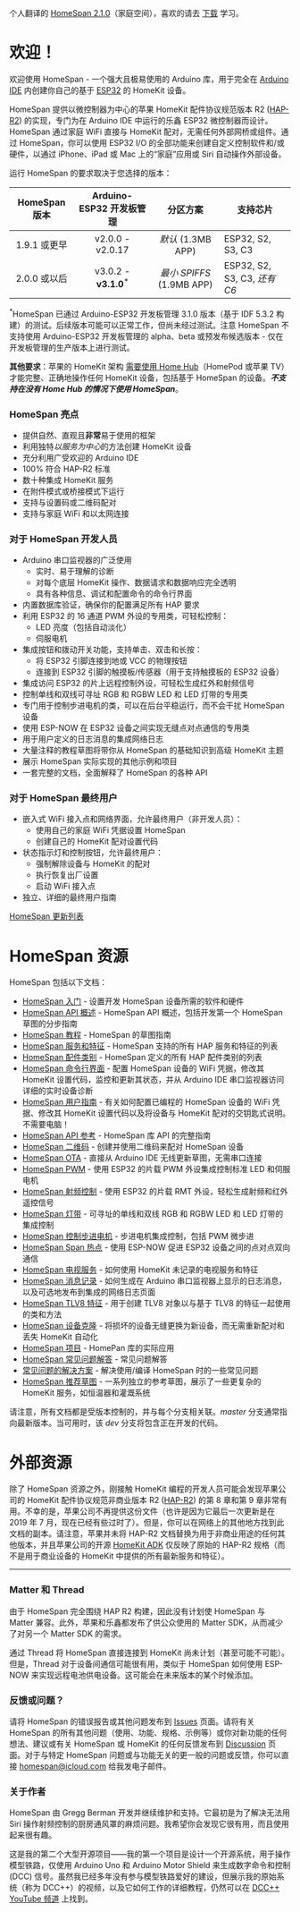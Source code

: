   <!--原文时间：2024.9.28，翻译时间：2024.10.10，校对时间：2024.10.12；文件版本号：2.0.0 -->

个人翻译的 [HomeSpan 2.1.0](https://github.com/HomeSpan/HomeSpan)（家庭空间），喜欢的请去 [下载](https://github.com/HomeSpan/HomeSpan/releases) 学习。

# 欢迎！


欢迎使用 HomeSpan - 一个强大且极易使用的 Arduino 库，用于完全在 [Arduino IDE](http://www.arduino.cc) 内创建你自己的基于 [ESP32](https://www.espressif.com/en/products/modules/esp32) 的 HomeKit 设备。

HomeSpan 提供以微控制器为中心的苹果 HomeKit 配件协议规范版本 R2 ([HAP-R2](../master/docs/HAP-R2.pdf)) 的实现，专门为在 Arduino IDE 中运行的乐鑫 ESP32 微控制器而设计。HomeSpan 通过家庭 WiFi 直接与 HomeKit 配对，无需任何外部网桥或组件。通过 HomeSpan，你可以使用 ESP32 I/O 的全部功能来创建自定义控制软件和/或硬件，以通过 iPhone、iPad 或 Mac 上的“家庭”应用或 Siri 自动操作外部设备。

运行 HomeSpan 的要求取决于您选择的版本：

|HomeSpan 版本 | Arduino-ESP32 开发板管理 | 分区方案 | 支持芯片|
|:---:|:---:|:---:|---|
|1.9.1 或更早 | v2.0.0 - v2.0.17 | *默认* (1.3MB APP) | ESP32, S2, S3, C3 |
|2.0.0 或以后 | v3.0.2 - **v3.1.0**<sup>*</sup> | *最小 SPIFFS* (1.9MB APP) | ESP32, S2, S3, C3, *还有 C6* |

<sup>*</sup>HomeSpan 已通过 Arduino-ESP32 开发板管理 3.1.0 版本（基于 IDF 5.3.2 构建）的测试。后续版本可能可以正常工作，但尚未经过测试。注意 HomeSpan 不支持使用 Arduino-ESP32 开发板管理的 alpha、beta 或预发布候选版本 - 仅在开发板管理的生产版本上进行测试。

**其他要求**：苹果的 HomeKit 架构 [需要使用 Home Hub](https://support.apple.com/en-us/HT207057)（HomePod 或苹果 TV）才能完整、正确地操作任何 HomeKit 设备，包括基于 HomeSpan 的设备。***不支持在没有 Home Hub 的情况下使用 HomeSpan***。

### HomeSpan 亮点

* 提供自然、直观且**非常**易于使用的框架
* 利用独特*以服务为中心*的方法创建 HomeKit 设备
* 充分利用广受欢迎的 Arduino IDE
* 100% 符合 HAP-R2 标准
* 数十种集成 HomeKit 服务
* 在附件模式或桥接模式下运行
* 支持与设置码或二维码配对
* 支持与家庭 WiFi 和以太网连接

### 对于 HomeSpan 开发人员

* Arduino 串口监视器的广泛使用
  * 实时、易于理解的诊断
  * 对每个底层 HomeKit 操作、数据请求和数据响应完全透明
  * 具有各种信息、调试和配置命令的命令行界面
* 内置数据库验证，确保你的配置满足所有 HAP 要求
* 利用 ESP32 的 16 通道 PWM 外设的专用类，可轻松控制：
  * LED 亮度（包括自动淡化）
  * 伺服电机
* 集成按钮和拨动开关功能，支持单击、双击和长按：
  * 将 ESP32 引脚连接到地或 VCC 的物理按钮
  * 连接到 ESP32 引脚的触摸板/传感器（用于支持触摸板的 ESP32 设备）
* 集成访问 ESP32 的片上远程控制外设，可轻松生成红外和射频信号
* 控制单线和双线可寻址 RGB 和 RGBW LED 和 LED 灯带的专用类
* 专门用于控制步进电机的类，可以在后台平稳运行，而不会干扰 HomeSpan 设备
* 使用 ESP-NOW 在 ESP32 设备之间实现无缝点对点通信的专用类
* 用于用户定义的日志消息的集成网络日志
* 大量注释的教程草图将带你从 HomeSpan 的基础知识到高级 HomeKit 主题
* 展示 HomeSpan 实际实现的其他示例和项目
* 一套完整的文档，全面解释了 HomeSpan 的各种 API 

### 对于 HomeSpan 最终用户

* 嵌入式 WiFi 接入点和网络界面，允许最终用户（非开发人员）：
  * 使用自己的家庭 WiFi 凭据设置 HomeSpan
  * 创建自己的 HomeKit 配对设置代码
* 状态指示灯和控制按钮，允许最终用户：
  * 强制解除设备与 HomeKit 的配对
  * 执行恢复出厂设置
  * 启动 WiFi 接入点
* 独立、详细的最终用户指南

[HomeSpan 更新列表](updatelist.md)

# HomeSpan 资源<a name="resources"></a>

HomeSpan 包括以下文档：

* [HomeSpan 入门](docs/GettingStarted.md) - 设置开发 HomeSpan 设备所需的软件和硬件
* [HomeSpan API 概述](docs/Overview.md) - HomeSpan API 概述，包括开发第一个 HomeSpan 草图的分步指南
* [HomeSpan 教程](docs/Tutorials.md) - HomeSpan 的草图指南
* [HomeSpan 服务和特征](docs/ServiceList.md) - HomeSpan 支持的所有 HAP 服务和特征的列表
* [HomeSpan 配件类别](docs/Categories.md) - HomeSpan 定义的所有 HAP 配件类别的列表
* [HomeSpan 命令行界面](docs/CLI.md) - 配置 HomeSpan 设备的 WiFi 凭据，修改其 HomeKit 设置代码，监控和更新其状态，并从 Arduino IDE 串口监视器访问详细的实时设备诊断
* [HomeSpan 用户指南](docs/UserGuide.md) - 有关如何配置已编程的 HomeSpan 设备的 WiFi 凭据、修改其 HomeKit 设置代码以及将设备与 HomeKit 配对的交钥匙式说明。不需要电脑！
* [HomeSpan API 参考](docs/Reference.md) - HomeSpan 库 API 的完整指南
* [HomeSpan 二维码](docs/QRCodes.md) - 创建并使用二维码来配对 HomeSpan 设备
* [HomeSpan OTA](docs/OTA.md) - 直接从 Arduino IDE 无线更新草图，无需串口连接
* [HomeSpan PWM](docs/PWM.md) - 使用 ESP32 的片载 PWM 外设集成控制标准 LED 和伺服电机
* [HomeSpan 射频控制](docs/RMT.md) - 使用 ESP32 的片载 RMT 外设，轻松生成射频和红外遥控信号
* [HomeSpan 灯带](docs/Pixels.md) - 可寻址的单线和双线 RGB 和 RGBW LED 和 LED 灯带的集成控制
* [HomeSpan 控制步进电机](docs/Stepper.md) - 步进电机集成控制，包括 PWM 微步进
* [HomeSpan Span 热点](docs/NOW.md) - 使用 ESP-NOW 促进 ESP32 设备之间的点对点双向通信
* [HomeSpan 电视服务](docs/TVServices.md) - 如何使用 HomeKit 未记录的电视服务和特征
* [HomeSpan 消息记录](docs/Logging.md) - 如何生成在 Arduino 串口监视器上显示的日志消息，以及可选地发布到集成的网络日志页面
* [HomeSpan TLV8 特征](docs/TLV8.md) - 用于创建 TLV8 对象以与基于 TLV8 的特征一起使用的类和方法
* [HomeSpan 设备克隆](docs/Cloning.md) - 将损坏的设备无缝更换为新设备，而无需重新配对和丢失 HomeKit 自动化
* [HomeSpan 项目](https://github.com/topics/homespan) - HomePan 库的实际应用
* [HomeSpan 常见问题解答](docs/FAQ.md) - 常见问题解答
* [常见问题的解决方案](docs/Solutions.md) - 解决使用/编译 HomeSpan 时的一些常见问题
* [HomeSpan 推荐草图](https://github.com/abackup/HomeSpanReferenceSketches-Chinese) - 一系列独立的参考草图，展示了一些更复杂的 HomeKit 服务，如恒温器和灌溉系统

请注意，所有文档都是受版本控制的，并与每个分支相关联。*master* 分支通常指向最新版本。当可用时，该 *dev* 分支将包含正在开发的代码。

# 外部资源

除了 HomeSpan 资源之外，刚接触 HomeKit 编程的开发人员可能会发现苹果公司的 HomeKit 配件协议规范非商业版本 R2 ([HAP-R2](../master/docs/HAP-R2.pdf)) 的第 8 章和第 9 章非常有用。不幸的是，苹果公司不再提供这份文件（也许是因为它最后一次更新是在 2019 年 7 月，现在已经有些过时了）。但是，你可以在网络上的其他地方找到此文档的副本。请注意，苹果并未将 HAP-R2 文档替换为用于非商业用途的任何其他版本，并且苹果公司的开源 [HomeKit ADK](https://github.com/apple/HomeKitADK) 仅反映了原始的 HAP-R2 规格（而不是用于商业设备的 HomeKit 中提供的所有最新服务和特征）。

 --- 
 ### Matter 和 Thread

由于 HomeSpan 完全围绕 HAP R2 构建，因此没有计划使 HomeSpan 与 Matter 兼容。此外，苹果和乐鑫都发布了供公众使用的 Matter SDK，从而减少了对另一个 Matter SDK 的需求。

通过 Thread 将 HomeSpan 直接连接到 HomeKit 尚未计划（甚至可能不可能）。但是，Thread 对于设备间通信可能很有用，类似于 HomeSpan 如何使用 ESP-NOW 来实现远程电池供电设备。这可能会在未来版本的某个时候添加。

### 反馈或问题？

请将 HomeSpan 的错误报告或其他问题发布到 [Issues](https://github.com/HomeSpan/HomeSpan/issues) 页面。请将有关 HomeSpan 的所有其他问题（使用、功能、规格、示例等）或你对新功能的任何想法、建议或有关 HomeSpan 或 HomeKit 的任何反馈发布到 [Discussion](https://github.com/HomeSpan/HomeSpan/discussions) 页面。对于与特定 HomeSpan 问题或与功能无关的更一般的问题或反馈，你可以直接 [homespan@icloud.com](mailto:homespan@icloud.com) 给我发电子邮件。

### 关于作者

HomeSpan 由 Gregg Berman 开发并继续维护和支持。它最初是为了解决无法用 Siri 操作射频控制的厨房通风罩的麻烦问题。我希望你会发现它很有用，而且使用起来很有趣。

这是我的第二个大型开源项目——我的第一个项目是设计一个开源系统，用于操作模型铁路，仅使用 Arduino Uno 和 Arduino Motor Shield 来生成数字命令和控制 (DCC) 信号。虽然我已经多年没有参与模型铁路爱好的建设，但展示我的原始系统（称为 DCC++）的视频，以及它如何工作的详细教程，仍然可以在 [DCC++ YouTube 频道](https://www.youtube.com/@dcc2840/videos) 上找到。

